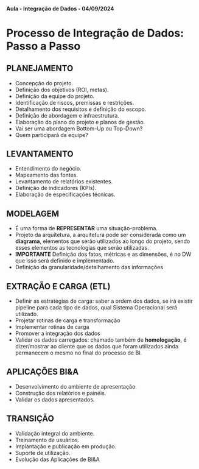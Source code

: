 #### Aula - Integração de Dados - 04/09/2024

# Processo de Integração de Dados: Passo a Passo

## **PLANEJAMENTO**

- Concepção do projeto.
- Definição dos objetivos (ROI, metas).
- Definição da equipe do projeto.
- Identificação de riscos, premissas e restrições.
- Detalhamento dos requisitos e definição do escopo.
- Definição de abordagem e infraestrutura.
- Elaboração do plano do projeto e planos de gestão.
- Vai ser uma abordagem Bottom-Up ou Top-Down?
- Quem participará da equipe?

## **LEVANTAMENTO**
- Entendimento do negócio.
- Mapeamento das fontes.
- Levantamento de relatórios existentes.
- Definição de indicadores (KPIs).
- Elaboração de especificações técnicas.

## **MODELAGEM**

- É uma forma de **REPRESENTAR** uma situação-problema.
- Projeto da arquitetura, a arquitetura pode ser considerada como um **diagrama**, elementos que serão utilizados ao longo do projeto, sendo esses elementos as tecnologias que serão utilizadas.
- **IMPORTANTE** Definição dos fatos, métricas e as dimensões, é no DW que isso será definido e implementado.
- Definição da granularidade/detalhamento das informações


## **EXTRAÇÃO E CARGA (ETL)**

- Definir as estratégias de carga: saber a ordem dos dados, se irá existir pipeline para cada tipo de dados, qual Sistema Operacional será utilizado.
- Projetar rotinas de carga e transformação
- Implementar rotinas de carga
- Promover a integração dos dados
- Validar os dados carregados: chamado também de **homologação**, é dizer/mostrar ao cliente que os dados que foram utilizados ainda permanecem o mesmo no final do processo de BI.

## **APLICAÇÕES BI&A**

- Desenvolvimento do ambiente de apresentação.
- Construção dos relatórios e painéis.
- Validar os dados apresentados.

## **TRANSIÇÃO**

- Validação integral do ambiente.
- Treinamento de usuários.
- Implantação e publicação em produção.
- Suporte de utilização.
- Evolução das Aplicações de BI&A
